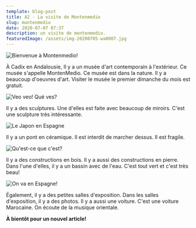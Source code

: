 ```yaml
---
template: blog-post
title: A2 - La visite de Montenmedio
slug: montenmedio
date: 2020-07-07 07:37
description: un visite de montenmedio.
featuredImage: /assets/img-20200705-wa0007.jpg
---
```

![](/assets/img-20200705-wa0008.jpg "Bienvenue à Montenmedio!")

À Cadix en Andalousie, Il y a un musée d'art contemporain à l'extérieur. Ce musée s'appelle MontenMedio. Ce musée est dans la nature. Il y a beaucoup d'oeuvres d'art. Visiter le musée le premier dimanche du mois est gratuit.

![](/assets/img-20200705-wa0035.jpg "Veo veo! Qué ves?")

Il y a des sculptures. Une d'elles est faite avec beaucoup de miroirs. C'est une sculpture très intéressante.

![](/assets/img-20200705-wa0031.jpg "Le Japon en Espagne")

Il y a un pont en céramique. Il est interdit de marcher dessus. Il est fragile. 

![](/assets/img-20200705-wa0040.jpg "Qu'est-ce que c'est?")

Il y a des constructions en bois. Il y a aussi des constructions en pierre. Dans l'une d'elles, il y a un bassin avec de l'eau. C'est tout vert et c'est très beau!

![](/assets/img-20200705-wa0023.jpg "On va en Espagne!")

Également, il y a des petites salles d'exposition. Dans les salles d'exposition, il y a des photos. Il y a aussi une voiture. C'est une voiture Marocaine. On écoute de la musique orientale.

**À bientôt pour un nouvel article!**